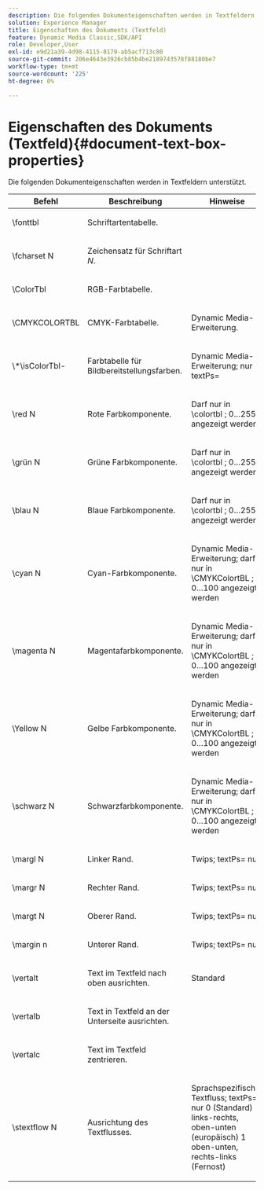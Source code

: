```yaml
---
description: Die folgenden Dokumenteigenschaften werden in Textfeldern unterstützt.
solution: Experience Manager
title: Eigenschaften des Dokuments (Textfeld)
feature: Dynamic Media Classic,SDK/API
role: Developer,User
exl-id: e9d21a39-4d98-4115-8179-ab5acf713c80
source-git-commit: 206e4643e3926cb85b4be2189743578f88180be7
workflow-type: tm+mt
source-wordcount: '225'
ht-degree: 0%

---
```


# Eigenschaften des Dokuments (Textfeld){#document-text-box-properties}

Die folgenden Dokumenteigenschaften werden in Textfeldern unterstützt.

<table id="table_8E1DF8E6BD894D7A9ACFC839918E2315"> 
 <thead> 
  <tr> 
   <th class="entry"> <b>Befehl</b> </th> 
   <th class="entry"> <b>Beschreibung</b> </th> 
   <th class="entry"> <b>Hinweise</b> </th> 
  </tr> 
 </thead>
 <tbody> 
  <tr> 
   <td> <span class="codeph"> \fonttbl </span> </td> 
   <td> <p>Schriftartentabelle. </p> </td> 
   <td> <p> </p> </td> 
  </tr> 
  <tr> 
   <td> <span class="codeph"> \fcharset <span class="varname"> N </span> </span> </td> 
   <td> <p>Zeichensatz für Schriftart <i>N</i>. </p> </td> 
   <td> <p> </p> </td> 
  </tr> 
  <tr> 
   <td> <span class="codeph"> \ColorTbl </span> </td> 
   <td> <p>RGB-Farbtabelle. </p> </td> 
   <td> <p> </p> </td> 
  </tr> 
  <tr> 
   <td> <span class="codeph"> \CMYKCOLORTBL </span> </td> 
   <td> <p>CMYK-Farbtabelle. </p> </td> 
   <td> <p>Dynamic Media-Erweiterung. </p> </td> 
  </tr> 
  <tr> 
   <td> <span class="codeph"> \*\isColorTbl-</span> </td> 
   <td> <p>Farbtabelle für Bildbereitstellungsfarben. </p> </td> 
   <td> <p>Dynamic Media-Erweiterung; nur <span class="codeph"> textPs= </span> </p> </td> 
  </tr> 
  <tr> 
   <td> <span class="codeph"> \red <span class="varname"> N </span> </span> </td> 
   <td> <p>Rote Farbkomponente. </p> </td> 
   <td> <p>Darf nur in <span class="codeph"> \colortbl </span>; 0…255 angezeigt werden </p> </td> 
  </tr> 
  <tr> 
   <td> <span class="codeph"> \grün <span class="varname"> N </span> </span> </td> 
   <td> <p>Grüne Farbkomponente. </p> </td> 
   <td> <p>Darf nur in <span class="codeph"> \colortbl </span>; 0…255 angezeigt werden </p> </td> 
  </tr> 
  <tr> 
   <td> <span class="codeph"> \blau <span class="varname"> N </span> </span> </td> 
   <td> <p>Blaue Farbkomponente. </p> </td> 
   <td> <p>Darf nur in <span class="codeph"> \colortbl </span>; 0…255 angezeigt werden </p> </td> 
  </tr> 
  <tr> 
   <td> <span class="codeph"> \cyan <span class="varname"> N </span> </span> </td> 
   <td> <p>Cyan-Farbkomponente. </p> </td> 
   <td> <p>Dynamic Media-Erweiterung; darf nur in <span class="codeph"> \CMYKColortBL </span>; 0…100 angezeigt werden </p> </td> 
  </tr> 
  <tr> 
   <td> <span class="codeph"> \magenta <span class="varname"> N </span> </span> </td> 
   <td> <p>Magentafarbkomponente. </p> </td> 
   <td> <p>Dynamic Media-Erweiterung; darf nur in <span class="codeph"> \CMYKColortBL </span>; 0…100 angezeigt werden </p> </td> 
  </tr> 
  <tr> 
   <td> <span class="codeph"> \Yellow <span class="varname"> N </span> </span> </td> 
   <td> <p>Gelbe Farbkomponente. </p> </td> 
   <td> <p>Dynamic Media-Erweiterung; darf nur in <span class="codeph"> \CMYKColortBL </span>; 0…100 angezeigt werden </p> </td> 
  </tr> 
  <tr> 
   <td> <span class="codeph"> \schwarz <span class="varname"> N </span> </span> </td> 
   <td> <p>Schwarzfarbkomponente. </p> </td> 
   <td> <p>Dynamic Media-Erweiterung; darf nur in <span class="codeph"> \CMYKColortBL </span>; 0…100 angezeigt werden </p> </td> 
  </tr> 
  <tr> 
   <td> <span class="codeph"> \margl <span class="varname"> N </span> </span> </td> 
   <td> <p>Linker Rand. </p> </td> 
   <td> <p>Twips; <span class="codeph"> textPs= nur </span> </p> </td> 
  </tr> 
  <tr> 
   <td> <span class="codeph"> \margr <span class="varname"> N </span> </span> </td> 
   <td> <p>Rechter Rand. </p> </td> 
   <td> <p>Twips; <span class="codeph"> textPs= nur </span> </p> </td> 
  </tr> 
  <tr> 
   <td> <span class="codeph"> \margt <span class="varname"> N </span> </span> </td> 
   <td> <p>Oberer Rand. </p> </td> 
   <td> <p>Twips; <span class="codeph"> textPs= nur </span> </p> </td> 
  </tr> 
  <tr> 
   <td> <span class="codeph"> \margin <span class="varname"> n </span> </span> </td> 
   <td> <p>Unterer Rand. </p> </td> 
   <td> <p>Twips; <span class="codeph"> textPs= nur </span> </p> </td> 
  </tr> 
  <tr> 
   <td> <span class="codeph"> \vertalt </span> </td> 
   <td> <p>Text im Textfeld nach oben ausrichten. </p> </td> 
   <td> <p>Standard </p> </td> 
  </tr> 
  <tr> 
   <td> <span class="codeph"> \vertalb </span> </td> 
   <td> <p>Text in Textfeld an der Unterseite ausrichten. </p> </td> 
   <td> <p> </p> </td> 
  </tr> 
  <tr> 
   <td> <span class="codeph"> \vertalc </span> </td> 
   <td> <p>Text im Textfeld zentrieren. </p> </td> 
   <td> <p> </p> </td> 
  </tr> 
  <tr> 
   <td> <span class="codeph"> \stextflow <span class="varname"> N </span> </span> </td> 
   <td> <p>Ausrichtung des Textflusses. </p> </td> 
   <td> <p>Sprachspezifischer Textfluss; <span class="codeph"> textPs= </span> nur 0 (Standard) links-rechts, oben-unten (europäisch) 1 oben-unten, rechts-links (Fernost) </p> </td> 
  </tr> 
 </tbody> 
</table>

